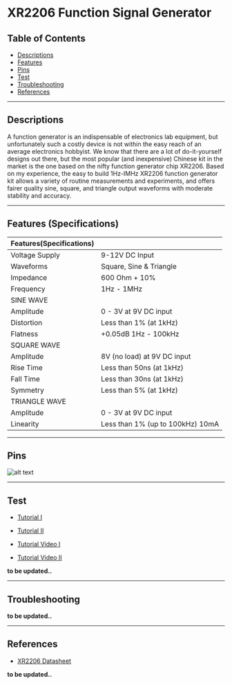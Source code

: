 # XR2206 Function Signal Generator

## Table of Contents

- [Descriptions](#descriptions)
- [Features](#features)
- [Pins](#pins)
- [Test](#test-code)
- [Troubleshooting](#troubleshooting)
- [References](#references)

---

## Descriptions

A function generator is an indispensable of electronics lab equipment, but unfortunately such a costly device is not within the easy reach of an average electronics hobbyist. We know that there are a lot of do-it-yourself designs out there, but the most popular (and inexpensive) Chinese kit in the market is the one based on the nifty function generator chip XR2206. Based on my experience, the easy to build 1Hz-IMHz XR2206 function generator kit allows a variety of routine measurements and experiments, and offers fairer quality sine, square, and triangle output waveforms with moderate stability and accuracy.

---

## Features (Specifications)

| Features(Specifications) |                                  |
| ------------------------ | -------------------------------- |
| Voltage Supply           | 9-12V DC Input                   |
| Waveforms                | Square, Sine & Triangle          |
| Impedance                | 600 Ohm + 10%                    |
| Frequency                | 1Hz - 1MHz                       |
| SINE WAVE                |                                  |
| Amplitude                | 0 - 3V at 9V DC input            |
| Distortion               | Less than 1% (at 1kHz)           |
| Flatness                 | +0.05dB 1Hz - 100kHz             |
| SQUARE WAVE              |                                  |
| Amplitude                | 8V (no load) at 9V DC input      |
| Rise Time                | Less than 50ns (at 1kHz)         |
| Fall Time                | Less than 30ns (at 1kHz)         |
| Symmetry                 | Less than 5% (at 1kHz)           |
| TRIANGLE WAVE            |                                  |
| Amplitude                | 0 - 3V at 9V DC input            |
| Linearity                | Less than 1% (up to 100kHz) 10mA |

---

## Pins

![alt text](https://bit.ly/32GTFjD "Pin out")

---

## Test

- [Tutorial I](https://bit.ly/2Pfqmlq)
- [Tutorial II](http://bit.ly/XR2226-Manual)

- [Tutorial Video I](https://youtu.be/ltz7OkgHdI8)
- [Tutorial Video II](https://youtu.be/QLvEJYMgHWU)

**to be updated..**

---

## Troubleshooting

**to be updated..**

---

## References

- [XR2206 Datasheet](https://bit.ly/3elUzYr)

**to be updated..**
